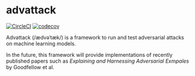# advattack

[![CircleCI](https://circleci.com/gh/le1nux/advattack.svg?style=svg)](https://circleci.com/gh/le1nux/advattack)
[![codecov](https://codecov.io/gh/le1nux/advattack/branch/master/graph/badge.svg)](https://codecov.io/gh/le1nux/advattack)

Advattack (/ædvəˈtæk/) is a  framework to run and test adversarial attacks on machine learning models.

In the future, this framework will provide implementations of recently published papers such as *Explaining and Harnessing Adversarial Exmpales* by Goodfellow et al. 
